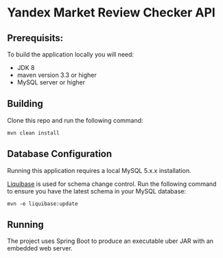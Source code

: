 # Yandex Market Review Checker API

## Prerequisits:
To build the application locally you will need:
- JDK 8
- maven version 3.3 or higher
- MySQL server or higher

## Building
Clone this repo and run the following command:
```
mvn clean install
```

## Database Configuration

Running this application requires a local MySQL 5.x.x  installation.

[Liquibase](http://www.liquibase.org/) is used for schema change control.
Run the following command to ensure you have the latest schema in your MySQL database:

```
mvn -e liquibase:update
```
 
## Running

The project uses Spring Boot to produce an executable uber JAR with an embedded web server.

